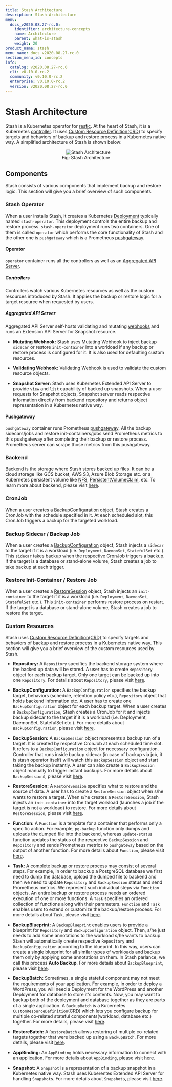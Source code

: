 ```yaml
---
title: Stash Architecture
description: Stash Architecture
menu:
  docs_v2020.08.27-rc.0:
    identifier: architecture-concepts
    name: Architecture
    parent: what-is-stash
    weight: 20
product_name: stash
menu_name: docs_v2020.08.27-rc.0
section_menu_id: concepts
info:
  catalog: v2020.08.27-rc.0
  cli: v0.10.0-rc.2
  community: v0.10.0-rc.2
  enterprise: v0.10.0-rc.2
  version: v2020.08.27-rc.0
---
```


# Stash Architecture

Stash is a Kubernetes operator for [restic](https://restic.net/). At the heart of Stash, it is a Kubernetes [controller](https://book.kubebuilder.io/cronjob-tutorial/controller-overview.html). It uses [Custom Resource Definition(CRD)](https://kubernetes.io/docs/concepts/extend-kubernetes/api-extension/custom-resources/) to specify targets and behaviors of backup and restore process in a Kubernetes native way. A simplified architecture of Stash is shown below:

<figure align="center">
  <img alt="Stash Architecture" src="/docs/v2020.08.27-rc.0/images/concepts/stash_architecture.svg">
  <figcaption align="center">Fig: Stash Architecture</figcaption>
</figure>

## Components

Stash consists of various components that implement backup and restore logic. This section will give you a brief overview of such components.

### Stash Operator

When a user installs Stash, it creates a Kubernetes [Deployment](https://kubernetes.io/docs/concepts/workloads/controllers/deployment/) typically named `stash-operator`. This deployment controls the entire backup and restore process. `stash-operator` deployment runs two containers. One of them is called `operator` which performs the core functionality of Stash and the other one is `pushgateway` which is a Prometheus [pushgateway](https://github.com/prometheus/pushgateway).

#### Operator

`operator` container runs all the controllers as well as an [Aggregated API Server](https://kubernetes.io/docs/tasks/access-kubernetes-api/setup-extension-api-server/).

##### Controllers

Controllers watch various Kubernetes resources as well as the custom resources introduced by Stash. It applies the backup or restore logic for a target resource when requested by users.

##### Aggregated API Server

Aggregated API Server self-hosts validating and mutating [webhooks](https://kubernetes.io/docs/reference/access-authn-authz/extensible-admission-controllers/) and runs an Extension API Server for Snapshot resource.

- **Mutating Webhook:** Stash uses Mutating Webhook to inject backup `sidecar` or restore `init-container` into a workload if any backup or restore process is configured for it. It is also used for defaulting custom resources.

- **Validating Webhook:** Validating Webhook is used to validate the custom resource objects.

- **Snapshot Server:** Stash uses Kubernetes Extended API Server to provide `view` and `list` capability of backed up snapshots. When a user requests for Snapshot objects, Snapshot server reads respective information directly from backend repository and returns object representation in a Kubernetes native way.

#### Pushgateway

`pushgateway` container runs Prometheus [pushgateway](https://github.com/prometheus/pushgateway). All the backup sidecars/jobs and restore init-containers/jobs send Prometheus metrics to this pushgateway after completing their backup or restore process. Prometheus server can scrape those metrics from this pushgateway.

### Backend

Backend is the storage where Stash stores backed up files. It can be a cloud storage like GCS bucket, AWS S3, Azure Blob Storage etc. or a Kubernetes persistent volume like [NFS](https://kubernetes.io/docs/concepts/storage/volumes/#nfs), [PersistentVolumeClaim](https://kubernetes.io/docs/concepts/storage/volumes/#persistentvolumeclaim), etc. To learn more about backend, please visit [here](/docs/v2020.08.27-rc.0/guides/latest/backends/overview).

### CronJob

When a user creates a [BackupConfiguration](#backupconfiguration) object, Stash creates a CronJob with the schedule specified in it. At each scheduled slot, this CronJob triggers a backup for the targeted workload.

### Backup Sidecar / Backup Job

When a user creates a [BackupConfiguration](#backupconfiguration) object, Stash injects a `sidecar` to the target if it is a workload (i.e. `Deployment`, `DaemonSet`, `StatefulSet` etc.). This `sidecar` takes backup when the respective CronJob triggers a backup. If the target is a database or stand-alone volume, Stash creates a job to take backup at each trigger.

### Restore Init-Container / Restore Job

When a user creates a [RestoreSession](#restoresession) object, Stash injects an `init-container` to the target if it is a workload (i.e. `Deployment`, `DaemonSet`, `StatefulSet` etc.). This `init-container` performs restore process on restart. If the target is a database or stand-alone volume, Stash creates a job to restore the target.

### Custom Resources

Stash uses [Custom Resource Definition(CRD)](https://kubernetes.io/docs/concepts/extend-kubernetes/api-extension/custom-resources/) to specify targets and behaviors of backup and restore process in a Kubernetes native way. This section will give you a brief overview of the custom resources used by Stash.

- **Repository:** A `Repository` specifies the backend storage system where the backed up data will be stored. A user has to create `Repository` object for each backup target. Only one target can be backed up into one `Repository`. For details about `Repository`, please visit [here](/docs/v2020.08.27-rc.0/concepts/crds/repository).

- **BackupConfiguration:** A `BackupConfiguration` specifies the backup target, behaviors (schedule, retention policy etc.), `Repository` object that holds backend information etc. A user has to create one `BackupConfiguration` object for each backup target. When a user creates a `BackupConfiguration`, Stash creates a CronJob for it and injects backup sidecar to the target if it is a workload (i.e. Deployment, DaemonSet, StatefulSet etc.). For more details about `BackupConfiguration`, please visit [here](/docs/v2020.08.27-rc.0/concepts/crds/backupconfiguration).

- **BackupSession:** A `BackupSession` object represents a backup run of a target. It is created by respective CronJob at each scheduled time slot. It refers to a `BackupConfiguration` object for necessary configuration. Controller that runs inside backup sidecar (in case of backup via job, it is stash operator itself) will watch this `BackupSession` object and start taking the backup instantly. A user can also create a `BackupSession` object manually to trigger instant backups. For more details about `BackupSession`s, please visit [here](/docs/v2020.08.27-rc.0/concepts/crds/backupsession).

- **RestoreSession:** A `RestoreSession` specifies what to restore and the source of data. A user has to create a `RestoreSession` object when s/he wants to restore a target. When s/he creates a `RestoreSession`, Stash injects an `init-container` into the target workload (launches a job if the target is not a workload) to restore. For more details about `RestoreSession`, please visit [here](/docs/v2020.08.27-rc.0/concepts/crds/restoresession).

- **Function:** A `Function` is a template for a container that performs only a specific action.  For example, `pg-backup` function only dumps and uploads the dumped file into the backend, whereas `update-status` function updates the status of the respective `BackupSession` and `Repository` and sends Prometheus metrics to `pushgateway` based on the output of another function. For more details about `Function`, please visit [here](/docs/v2020.08.27-rc.0/concepts/crds/function).

- **Task:** A complete backup or restore process may consist of several steps. For example, in order to backup a PostgreSQL database we first need to dump the database, upload the dumped file to backend and then we need to update `Repository` and `BackupSession` status and send Prometheus metrics. We represent such individual steps via `Function` objects. An entire backup or restore process needs an ordered execution of one or more functions. A `Task` specifies an ordered collection of functions along with their parameters. `Function` and `Task` enables users to extend or customize the backup/restore process. For more details about `Task`, please visit [here](/docs/v2020.08.27-rc.0/concepts/crds/task).

- **BackupBlueprint:** A `BackupBlueprint` enables users to provide a blueprint for `Repository` and `BackupConfiguration` object. Then, s/he just needs to add some annotations to the workload s/he wants to backup. Stash will automatically create respective `Repository` and `BackupConfiguration` according to the blueprint. In this way, users can create a single blueprint for all similar types of workloads and backup them only by applying some annotations on them. In Stash parlance, we call this process **Auto Backup**. For more details about `BackupBlueprint`, please visit [here](/docs/v2020.08.27-rc.0/concepts/crds/backupblueprint).

- **BackupBatch:** Sometimes, a single stateful component may not meet the requirements of your application. For example, in order to deploy a WordPress, you will need a Deployment for the WordPress and another Deployment for database to store it's contents. Now, you may want to backup both of the deployment and database together as they are parts of a single application. A `BackupBatch` is a Kubernetes `CustomResourceDefinition`(CRD) which lets you configure backup for multiple co-related stateful components(workload, database etc.) together. For more details, please visit [here](/docs/v2020.08.27-rc.0/concepts/crds/backupbatch).

- **RestoreBatch:** A `RestoreBatch` allows restoring of multiple co-related targets together that were backed up using a `BackupBatch`. For more details, please visit [here](/docs/v2020.08.27-rc.0/concepts/crds/restorebatch).

- **AppBinding:** An `AppBinding` holds necessary information to connect with an application. For more details about `AppBinding`, please visit [here](/docs/v2020.08.27-rc.0/concepts/crds/appbinding).

- **Snapshot:** A `Snapshot` is a representation of a backup snapshot in a Kubernetes native way. Stash uses Kuberentes Extended API Server for handling `Snapshot`s. For more details about `Snapshot`s, please visit [here](/docs/v2020.08.27-rc.0/concepts/crds/snapshot).
